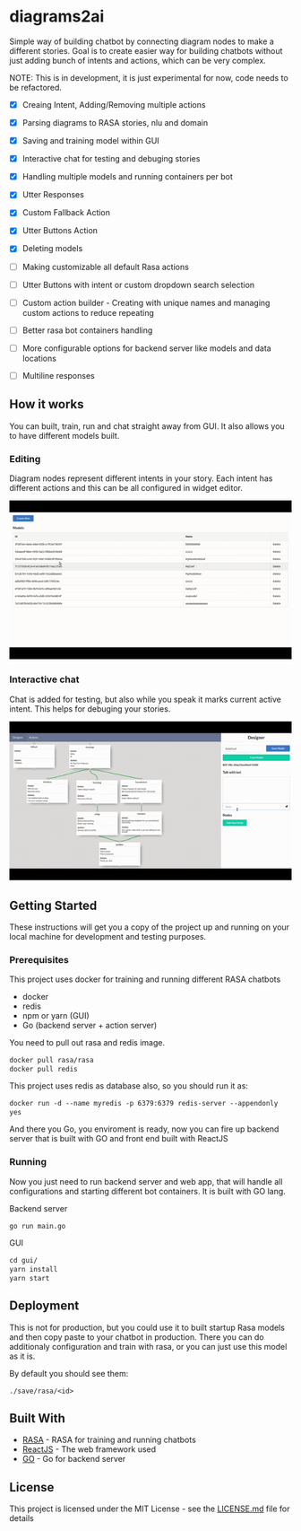 # diagrams2ai

Simple way of building chatbot by connecting diagram nodes to make a different stories.
Goal is to create easier way for building chatbots without just adding bunch of intents and actions, which can be very complex.

NOTE: This is in development, it is just experimental for now, code needs to be refactored. 

- [x] Creaing Intent, Adding/Removing multiple actions
- [x] Parsing diagrams to RASA stories, nlu and domain
- [x] Saving and training model within GUI
- [x] Interactive chat for testing and debuging stories
- [x] Handling multiple models and running containers per bot
- [x] Utter Responses
- [x] Custom Fallback Action
- [x] Utter Buttons Action
- [x] Deleting models
- [ ] Making customizable all default Rasa actions
- [ ] Utter Buttons with intent or custom dropdown search selection
- [ ] Custom action builder - Creating with unique names and managing custom actions to reduce repeating
- [ ] Better rasa bot containers handling
- [ ] More configurable options for backend server like models and data locations
- [ ] Multiline responses


## How it works

You can built, train, run and chat straight away from GUI. It also allows you to have different models built.

### Editing

Diagram nodes represent different intents in your story. Each intent has different actions and this can be all configured in widget editor.

![](d2ai-edit.gif)

### Interactive chat

Chat is added for testing, but also while you speak it marks current active intent. This helps for debuging your stories.

![](d2ai-chat.gif)


## Getting Started

These instructions will get you a copy of the project up and running on your local machine for development and testing purposes.

### Prerequisites

This project uses docker for training and running different RASA chatbots
- docker
- redis
- npm or yarn (GUI)
- Go (backend server + action server)

You need to pull out rasa and redis image. 

```
docker pull rasa/rasa
docker pull redis
```

This project uses redis as database also, so you should run it as:

```
docker run -d --name myredis -p 6379:6379 redis-server --appendonly yes
```

And there you Go, you enviroment is ready, now you can fire up backend
server that is built with GO and front end built with ReactJS

### Running

Now you just need to run backend server and web app, that will handle all configurations and starting different bot containers. It is built with GO lang.

Backend server
```
go run main.go
```

GUI
```
cd gui/
yarn install
yarn start
```


## Deployment

This is not for production, but you could use it to built startup Rasa models and then copy paste to your chatbot in production. There you can do additionaly configuration and train with rasa, or you can just use this model as it is.

By default you should see them: 
```
./save/rasa/<id>
```

## Built With

* [RASA](https://rasa.com/) - RASA for training and running chatbots
* [ReactJS](https://reactjs.org/) - The web framework used
* [GO](https://golang.org/) - Go for backend server


## License

This project is licensed under the MIT License - see the [LICENSE.md](LICENSE.md) file for details

